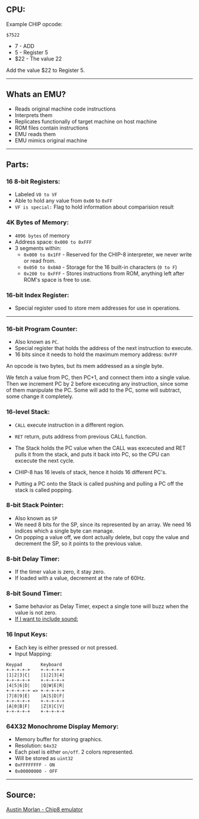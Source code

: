 ## CPU:

Example CHIP opcode:

`$7522`
- 7 - ADD
- 5 - Register 5
- $22 - The value 22

Add the value $22 to Register 5.

---

## Whats an EMU?
- Reads original machine code instructions
- Interprets them
- Replicates functionally of target machine on host machine
- ROM files contain instructions
- EMU reads them
- EMU mimics original machine

---

## Parts:
### 16 8-bit Registers:
- Labeled `V0 to VF`
- Able to hold any value from `0x00` to `0xFF`
- `VF is special:` Flag to hold information about comparision result

### 4K Bytes of Memory:
- `4096 bytes` of memory
- Address space: `0x000 to 0xFFF`
- 3 segments within:
	+ `0x000 to 0x1FF` - Reserved for the CHIP-8 interpreter, we never write or read from.
	+ `0x050 to 0x0A0` - Storage for the 16 built-in characters (`0 to F`)
	+ `0x200 to 0xFFF` - Stores instructions from ROM, anything left after ROM's space is free to use.

### 16-bit Index Register:
- Special register used to store mem addresses for use in operations.
---

### 16-bit Program Counter:
- Also known as `PC`.
- Special register that holds the address of the next instruction to execute.
- 16 bits since it needs to hold the maximum memory address: `0xFFF`

An opcode is two bytes, but its mem addressed as a single byte.

We fetch a value from PC, then PC+1, and connect them into a single value. Then we increment PC by 2 before excecuting any instruction, since some of them manipulate the PC. Some will add to the PC, some will subtract, some change it completely.

### 16-level Stack:
- `CALL` execute instruction in a different region.
- `RET` return, puts address from previous CALL function.
- The Stack holds the PC value when the CALL was excecuted and RET pulls it from the stack, and puts it back into PC, so the CPU can excecute the next cycle.

- CHIP-8 has 16 levels of stack, hence it holds 16 different PC's.

- Putting a PC onto the Stack is called pushing and pulling a PC off the stack is called popping.

### 8-bit Stack Pointer:
- Also known as `SP`
- We need 8 bits for the SP, since its represented by an array. We need 16 indices which a single byte can manage.
- On popping a value off, we dont actually delete, but copy the value and decrement the SP, so it points to the previous value.

### 8-bit Delay Timer:
- If the timer value is zero, it stay zero.
- If loaded with a value, decrement at the rate of 60Hz.

### 8-bit Sound Timer:
- Same behavior as Delay Timer, expect a single tone will buzz when the value is not zero.
- [If I want to include sound:](https://stackoverflow.com/questions/10110905/simple-sound-wave-generator-with-sdl-in-c/45002609#45002609)

### 16 Input Keys:
- Each key is either pressed or not pressed.
- Input Mapping:
```
Keypad       Keyboard
+-+-+-+-+    +-+-+-+-+
|1|2|3|C|    |1|2|3|4|
+-+-+-+-+    +-+-+-+-+
|4|5|6|D|    |Q|W|E|R|
+-+-+-+-+ => +-+-+-+-+
|7|8|9|E|    |A|S|D|F|
+-+-+-+-+    +-+-+-+-+
|A|0|B|F|    |Z|X|C|V|
+-+-+-+-+    +-+-+-+-+
```

### 64X32 Monochrome Display Memory:
- Memory buffer for storing graphics.
- Resolution: `64x32`
- Each pixel is either `on/off`. 2 colors represented.
- Will be stored as `uint32`
- `0xFFFFFFFF - ON`
- `0x00000000 - OFF`

---

## Source:
[Austin Morlan - Chip8 emulator](https://austinmorlan.com/posts/chip8_emulator/#16-8-bit-registers)